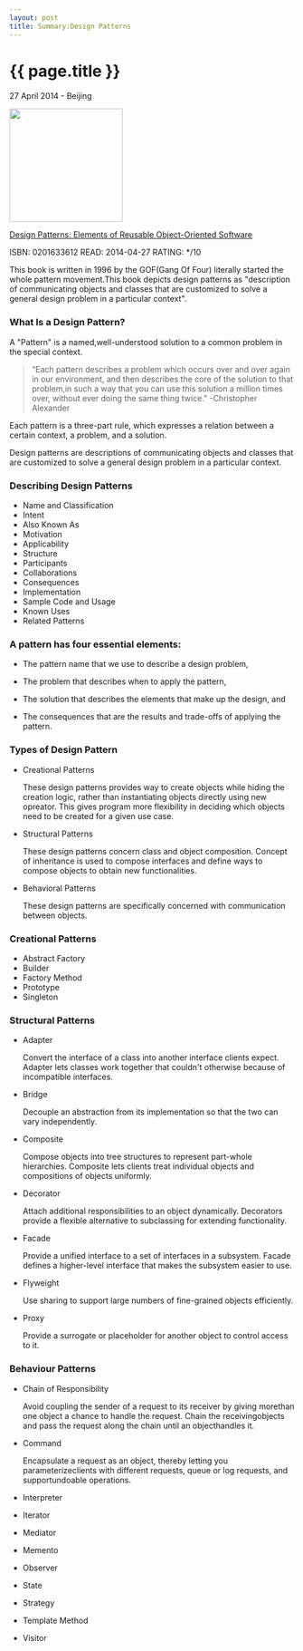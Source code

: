 ```yaml
---
layout: post
title: Summary:Design Patterns
---
```


{{ page.title }}
================

<p class="meta">27 April 2014 - Beijing</p>
 
<img src="http://ecx.images-amazon.com/images/I/51szD9HC9pL._BO2,204,203,200_PIsitb-sticker-arrow-click,TopRight,35,-76_AA300_SH20_OU01_.jpg" width="200" />

[Design Patterns: Elements of Reusable Object-Oriented Software](http://www.amazon.com/Design-Patterns-Elements-Reusable-Object-Oriented/dp/0201633612/ref=sr_1_1?ie=UTF8&qid=1397993114&sr=8-1&keywords=design+pattern)


ISBN: 0201633612 READ: 2014-04-27 RATING: */10

This book is written in 1996 by the GOF(Gang Of Four) literally started the whole pattern movement.This book depicts design patterns as "description of communicating objects and classes that are customized to solve a general design problem in a particular context".  

### What Is a Design Pattern?

A "Pattern" is a named,well-understood solution to a common problem in the special context.


> “Each pattern describes a problem which occurs over and over again in our environment, and then
describes the core of the solution to that problem,in such a way that you can use this solution a million times over, without ever doing the same thing twice.” -Christopher Alexander

Each pattern is a three-part rule, which expresses a relation between a certain context, a problem, and a solution. 

Design patterns are descriptions of communicating objects and classes that are customized to solve a general design problem in a particular context.

### Describing Design Patterns

- Name and Classification
- Intent
- Also Known As
- Motivation
- Applicability
- Structure
- Participants 
- Collaborations 
- Consequences 
- Implementation 
- Sample Code and Usage
- Known Uses
- Related Patterns


### A pattern has four essential elements:

- The pattern name that we use to describe a design problem,

- The problem that describes when to apply the pattern,

- The solution that describes the elements that make up the design, and

- The consequences that are the results and trade-offs of applying the pattern.


### Types of Design Pattern

- Creational Patterns

	These design patterns provides way to create objects while hiding the creation logic, rather than instantiating objects directly using new opreator. This gives program more flexibility in deciding which objects need to be created for a given use case.


- Structural Patterns
	
	These design patterns concern class and object composition. Concept of inheritance is used to compose interfaces and define ways to compose objects to obtain new functionalities.

- Behavioral Patterns

	These design patterns are specifically concerned with communication between objects.

### Creational Patterns

- Abstract Factory
- Builder
- Factory Method
- Prototype 
- Singleton


###	Structural Patterns

- Adapter 

	Convert the interface of a class into another interface clients expect. Adapter lets classes work together that couldn't otherwise because of incompatible interfaces.

- Bridge
	
	Decouple an abstraction from its implementation so that the two can vary independently.
	
- Composite
	
	Compose objects into tree structures to represent part-whole hierarchies. Composite lets clients treat individual objects and compositions of objects uniformly.
	
- Decorator

	Attach additional responsibilities to an object dynamically. Decorators provide a flexible alternative to subclassing for extending functionality.
	
- Facade

	Provide a unified interface to a set of interfaces in a subsystem. Facade defines a higher-level interface that makes the subsystem easier to use.

- Flyweight

	Use sharing to support large numbers of fine-grained objects efficiently.

- Proxy
	
	Provide a surrogate or placeholder for another object to control access to it.

### Behaviour Patterns

- Chain of Responsibility

	Avoid coupling the sender of a request to its receiver by giving morethan one object a chance to handle the request. Chain the receivingobjects and pass the request along the chain until an objecthandles it.
	

- Command

	Encapsulate a request as an object, thereby letting you parameterizeclients with different requests, queue or log requests, and supportundoable operations.

- Interpreter
- Iterator
- Mediator
- Memento
- Observer
- State
- Strategy
- Template Method
- Visitor




